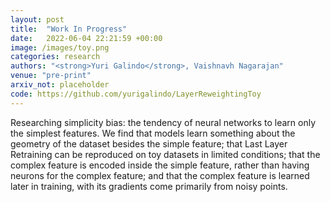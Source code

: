 ```yaml
---
layout: post
title:  "Work In Progress"
date:   2022-06-04 22:21:59 +00:00
image: /images/toy.png
categories: research
authors: "<strong>Yuri Galindo</strong>, Vaishnavh Nagarajan"
venue: "pre-print"
arxiv_not: placeholder
code: https://github.com/yurigalindo/LayerReweightingToy
---
```

Researching simplicity bias: the tendency of neural networks to learn only the simplest features. We find that models learn something about the geometry of the dataset besides the simple feature; that Last Layer Retraining can be reproduced on toy datasets in limited conditions; that the complex feature is encoded inside the simple feature, rather than having neurons for the complex feature; and that the complex feature is learned later in training, with its gradients come primarily from noisy points. 